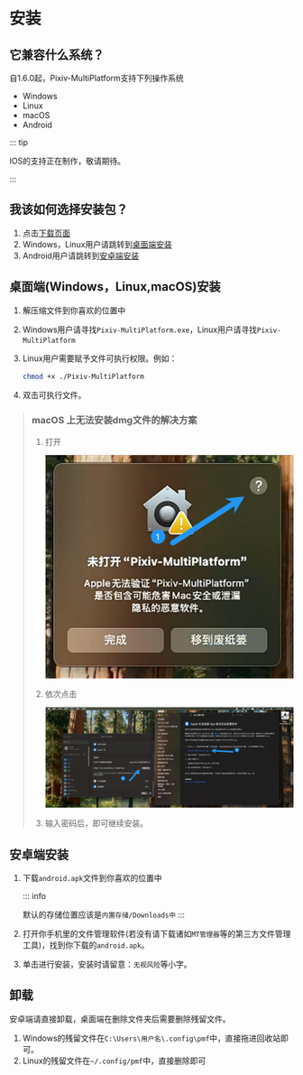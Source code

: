 # 安装

## 它兼容什么系统？

自1.6.0起，Pixiv-MultiPlatform支持下列操作系统

- Windows
- Linux
- macOS
- Android

::: tip

IOS的支持正在制作，敬请期待。

:::

## 我该如何选择安装包？

1. 点击[下载页面](https://github.com/kagg886/Pixiv-MultiPlatform/releases/latest)
2. Windows，Linux用户请跳转到[桌面端安装](#桌面端windowslinuxmacos安装)
3. Android用户请跳转到[安卓端安装](#安卓端安装)



## 桌面端(Windows，Linux,macOS)安装

1. 解压缩文件到你喜欢的位置中

2. Windows用户请寻找`Pixiv-MultiPlatform.exe`，Linux用户请寻找`Pixiv-MultiPlatform`

3. Linux用户需要赋予文件可执行权限。例如：

   ```bash
   chmod +x ./Pixiv-MultiPlatform
   ```

4. 双击可执行文件。

> ### macOS 上无法安装dmg文件的解决方案
>
> 1. 打开
>
>    ![image-20250130084342912](./install.assets/image-20250130084342912.png)
>
> 2. 依次点击
>
>    ![3](./install.assets/3.png)
>
> 3. 输入密码后，即可继续安装。

## 安卓端安装

1. 下载`android.apk`文件到你喜欢的位置中

   ::: info

   默认的存储位置应该是`内置存储/Downloads中`
   :::

2. 打开你手机里的文件管理软件(若没有请下载诸如`MT管理器`等的第三方文件管理工具)，找到你下载的`android.apk`。

3. 单击进行安装，安装时请留意：`无视风险`等小字。



## 卸载

安卓端请直接卸载，桌面端在删除文件夹后需要删除残留文件。

1. Windows的残留文件在`C:\Users\用户名\.config\pmf`中，直接拖进回收站即可。
2. Linux的残留文件在`~/.config/pmf`中，直接删除即可